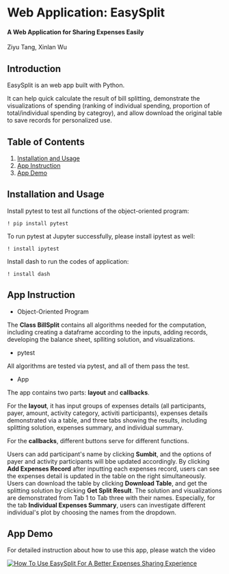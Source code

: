 # Web Application: EasySplit
#### A Web Application for Sharing Expenses Easily

Ziyu Tang, Xinlan Wu

## Introduction

EasySplit is an web app built with Python.

It can help quick calculate the result of bill splitting, demonstrate the visualizations of spending (ranking of individual spending, proportion of total/individual spending by categroy), and allow download the original table to save records for personalized use.

## Table of Contents

1. [Installation and Usage](#installation-and-usage)
2. [App Instruction](#App-Instruction)
3. [App Demo](#App-Demo)

## <a name="installation-and-usage"></a>Installation and Usage

Install pytest to test all functions of the object-oriented program:

```
! pip install pytest
```

To run pytest at Jupyter successfully, please install ipytest as well:

```
! install ipytest
```


Install dash to run the codes of application:

```
! install dash
```

## <a name="App-Instruction"></a>App Instruction

- Object-Oriented Program

The **Class BillSplit** contains all algorithms needed for the computation, including creating a dataframe according to the inputs, adding records, developing the balance sheet, splliting solution, and visualizations.

- pytest

All algorithms are tested via pytest, and all of them pass the test.

- App

The app contains two parts: **layout** and **callbacks**.

For the **layout**, it has input groups of expenses details (all participants, payer, amount, activity category, activiti participants), expenses details demonstrated via a table, and three tabs showing the results, including splitting solution, expenses summary, and individual summary.

For the **callbacks**, different buttons serve for different functions. 

Users can add participant's name by clicking **Sumbit**, and the options of payer and activity participants will bbe updated accordingly. By clicking **Add Expenses Record** after inputting each expenses record, users can see the expenses detail is updated in the table on the right simultaneously. Users can download the table by clicking **Download Table**, and get the splitting solution by clicking **Get Split Result**. The solution and visualizations are demonstrated from Tab 1 to Tab three with their names. Especially, for the tab **Individual Expenses Summary**, users can investigate different individual's plot by choosing the names from the dropdown.


## <a name="App-Demo"></a>App Demo

For detailed instruction about how to use this app, please watch the video 

[![How To Use EasySplit For A Better Expenses Sharing Experience](https://camius.com/wp-content/uploads/sites/4/2016/01/Start-live-demo.png)](https://drive.google.com/file/d/19unBmGrZ_abt7Oydl7NwW3IoBKU5bdGW/view?usp=sharing)
